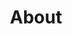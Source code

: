 ---
layout: page
current: about
title: About
navigation: true
class: page-template
subclass: 'post page'
---